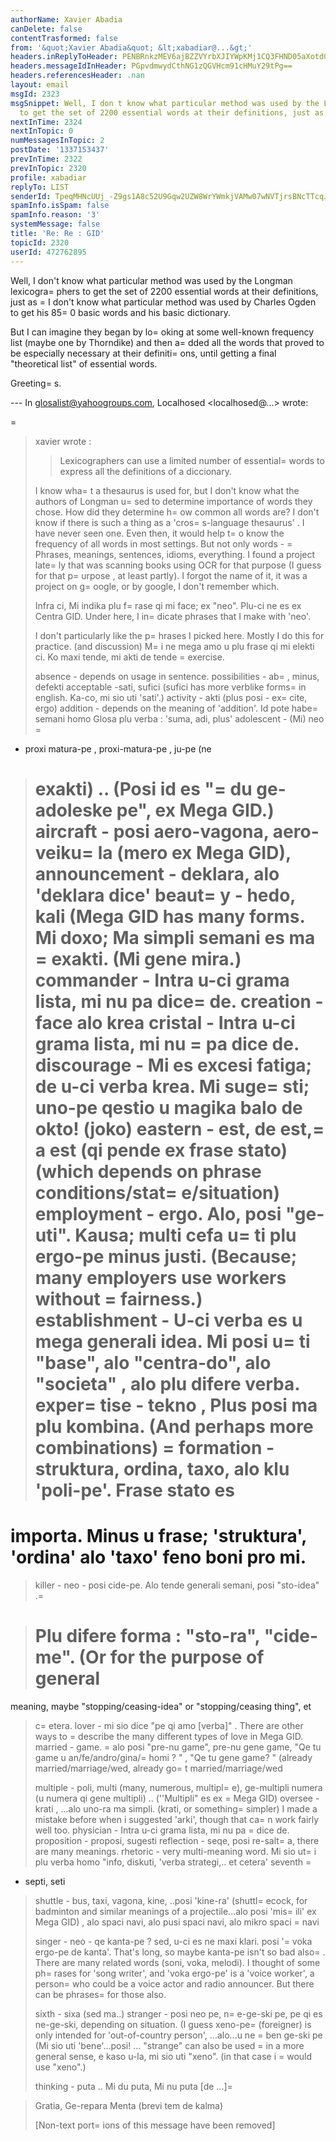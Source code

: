 ```yaml
---
authorName: Xavier Abadia
canDelete: false
contentTrasformed: false
from: '&quot;Xavier Abadia&quot; &lt;xabadiar@...&gt;'
headers.inReplyToHeader: PENBRnkzMEV6ajBZZVYrbXJIYWpKMj1CQ3FHND05aXotd04wWEp6anpMUEpDeDM2cCt4QUBtYWlsLmdtYWlsLmNvbT4=
headers.messageIdInHeader: PGpvdmwydCthNG1zQGVHcm91cHMuY29tPg==
headers.referencesHeader: .nan
layout: email
msgId: 2323
msgSnippet: Well, I don t know what particular method was used by the Longman lexicographers
  to get the set of 2200 essential words at their definitions, just as I don t
nextInTime: 2324
nextInTopic: 0
numMessagesInTopic: 2
postDate: '1337153437'
prevInTime: 2322
prevInTopic: 2320
profile: xabadiar
replyTo: LIST
senderId: TpeqMHNcUUj_-Z9gs1A8c52U9Gqw2UZW8WrYWmkjVAMw07wNVTjrsBNcTTcqJWjrnk9EpV-NyCxh7vIcpZevQh-LF3Wv-Okd8wO_
spamInfo.isSpam: false
spamInfo.reason: '3'
systemMessage: false
title: 'Re: Re : GID'
topicId: 2320
userId: 472762895
---
```


Well, I don't know what particular method was used by the Longman lexicogra=
phers to get the set of 2200 essential words at their definitions, just as =
I don't know what particular method was used by Charles Ogden to get his 85=
0 basic words and his basic dictionary.

But I can imagine they began by lo=
oking at some well-known frequency list (maybe one by Thorndike) and then a=
dded all the words that proved to be especially necessary at their definiti=
ons, until getting a final "theoretical list" of essential words.

Greeting=
s.

--- In glosalist@yahoogroups.com, Localhosed <localhosed@...> wrote:
>
=
> xavier wrote :
> 
> >Lexicographers can use a limited number of essential=
 words to express all
> the
> >definitions of a diccionary.
> 
> I know wha=
t a thesaurus is used for, but I don't know what the authors of
> Longman u=
sed to determine importance of words they chose. How did they
> determine h=
ow common all words are? I don't know if there is such a thing
> as a 'cros=
s-language thesaurus' . I have never seen one. Even then, it
> would help t=
o know the frequency of all words in most settings. But not
> only words - =
 Phrases, meanings, sentences, idioms, everything. I found a
> project late=
ly that was scanning books using OCR for that purpose (I guess
> for that p=
urpose , at least partly). I forgot the name of it, it was a
> project on g=
oogle, or by google, I don't remember which.
> 
> Infra ci, Mi indika plu f=
rase qi mi face; ex "neo". Plu-ci ne es ex Centra
> GID.
> Under here, I in=
dicate phrases that I make with 'neo'.
> 
> I don't particularly like the p=
hrases I picked here. Mostly I do this for
> practice. (and discussion)
> M=
i ne mega amo u plu frase qi mi elekti ci. Ko maxi tende, mi akti de tende
=
> exercise.
> 
> absence - depends on usage in sentence. possibilities - ab=
, minus, defekti
> acceptable -sati, sufici (sufici has more verblike forms=
 in english. Ka-co,
> mi sio uti 'sati'.)
> activity - akti (plus posi - ex=
cite, ergo)
> addition - depends on the meaning of 'addition'. Id pote habe=
 semani homo
> Glosa plu verba : 'suma, adi, plus'
> adolescent - (Mi) neo =
- proxi matura-pe ,  proxi-matura-pe , ju-pe (ne
> exakti) .. (Posi id es "=
du ge-adoleske pe", ex Mega GID.)
> aircraft - posi aero-vagona, aero-veiku=
la (mero ex Mega GID),
> announcement - deklara, alo 'deklara dice'
> beaut=
y - hedo, kali (Mega GID has many forms. Mi doxo; Ma simpli semani es
> ma =
exakti. (Mi gene mira.)
> commander - Intra u-ci grama lista, mi nu pa dice=
 de.
> creation - face alo krea
> cristal -  Intra u-ci grama lista, mi nu =
pa dice de.
> discourage - Mi es excesi fatiga; de u-ci verba krea. Mi suge=
sti; uno-pe
> qestio u magika balo de okto! (joko)
> eastern - est, de est,=
 a est (qi pende ex frase stato) (which depends on
> phrase conditions/stat=
e/situation)
> employment - ergo.  Alo, posi "ge-uti". Kausa;  multi cefa u=
ti plu ergo-pe
> minus justi. (Because; many employers use workers without =
fairness.)
> establishment - U-ci verba es  u mega generali idea. Mi posi u=
ti "base",
> alo "centra-do", alo "societa" , alo plu difere verba.
> exper=
tise - tekno , Plus posi ma plu kombina. (And perhaps more
> combinations)
=
> formation - struktura, ordina, taxo, alo klu 'poli-pe'. Frase stato es
> =
importa. Minus u frase; 'struktura', 'ordina' alo 'taxo' feno boni pro mi.
=
> killer - neo - posi cide-pe. Alo tende generali semani, posi "sto-idea" .=

> Plu difere forma : "sto-ra", "cide-me". (Or for the purpose of general
>=
 meaning, maybe "stopping/ceasing-idea" or "stopping/ceasing thing", et
> c=
etera.
> lover - mi sio dice "pe qi amo [verba]" . There are other ways to =
describe
> the many different types of love in Mega GID.
> married - game. =
alo posi "pre-nu game", pre-nu gene game, "Qe tu game u
> an/fe/andro/gina/=
homi ? " , "Qe tu gene game? "  (already
> married/marriage/wed, already go=
t married/marriage/wed
> 
> multiple - poli, multi (many, numerous, multipl=
e), ge-multipli numera (u
> numera qi gene multipli) .. (''Multipli" es ex =
Mega GID)
> oversee - krati , ...alo uno-ra ma simpli. (krati, or something=
 simpler) I
> made a mistake before when i suggested 'arki', though that ca=
n work fairly
> well too.
> physician -   Intra u-ci grama lista, mi nu pa =
dice de.
> proposition - proposi, sugesti
> reflection - seqe, posi re-salt=
a, there are many meanings.
> rhetoric - very multi-meaning word. Mi sio ut=
i plu verba homo "info,
> diskuti, 'verba strategi,.. et cetera'
> seventh =
- septi, seti
> shuttle - bus, taxi, vagona, kine, ..posi 'kine-ra' (shuttl=
ecock, for
> badminton and similar meanings of a projectile...alo posi 'mis=
ili' ex Mega
> GID) , alo spaci navi, alo pusi spaci navi, alo mikro spaci =
navi
> 
> singer - neo - qe kanta-pe ?  sed, u-ci es ne maxi klari.  posi '=
voka
> ergo-pe de kanta'. That's long, so maybe  kanta-pe isn't so bad also=
. There
> are many related words (soni, voka, melodi). I thought of some ph=
rases for
> 'song writer', and 'voka ergo-pe' is a 'voice worker', a person=
 who could
> be a voice actor and radio announcer. But there can be phrases=
 for those
> also.
> 
> sixth - sixa (sed ma..)
> stranger - posi neo pe, n=
e-ge-ski pe, pe qi es ne-ge-ski, depending on
> situation. (I guess xeno-pe=
 (foreigner) is only intended for
> 'out-of-country person', ...alo...u ne =
ben ge-ski pe (Mi sio uti
> 'bene'...posi!  ... "strange" can also be used =
in a more general sense, e
> kaso u-la, mi sio uti "xeno". (in that case i =
would use "xeno".)
> 
> thinking - puta  .. Mi du puta, Mi nu puta [de ...]=

> 
> Gratia,
> Ge-repara Menta (brevi tem de kalma)
> 
> 
> [Non-text port=
ions of this message have been removed]
>



